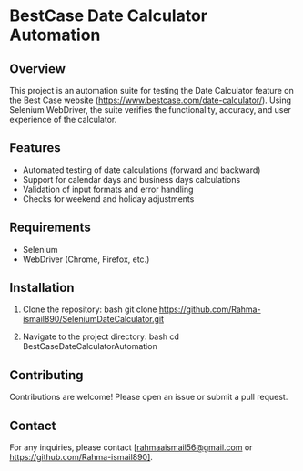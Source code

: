 # BestCase Date Calculator Automation

## Overview
This project is an automation suite for testing the Date Calculator feature on the Best Case website (https://www.bestcase.com/date-calculator/). Using Selenium WebDriver, the suite verifies the functionality, accuracy, and user experience of the calculator.

## Features
- Automated testing of date calculations (forward and backward)
- Support for calendar days and business days calculations
- Validation of input formats and error handling
- Checks for weekend and holiday adjustments

## Requirements
- Selenium
- WebDriver (Chrome, Firefox, etc.)

## Installation
1. Clone the repository:
   bash
   git clone https://github.com/Rahma-ismail890/SeleniumDateCalculator.git
   
2. Navigate to the project directory:
   bash
   cd BestCaseDateCalculatorAutomation
   
## Contributing
Contributions are welcome! Please open an issue or submit a pull request.

## Contact
For any inquiries, please contact [rahmaaismail56@gmail.com or https://github.com/Rahma-ismail890].
